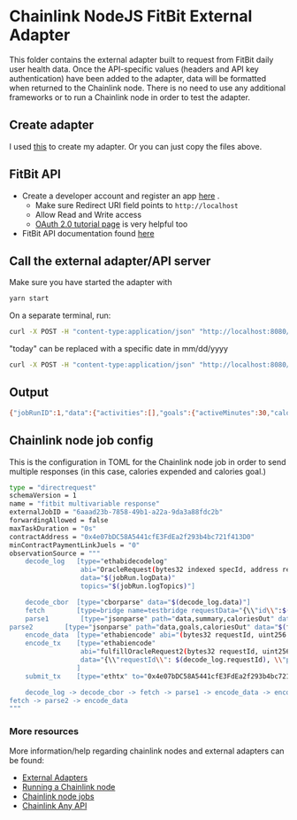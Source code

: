 # Chainlink NodeJS FitBit External Adapter

This folder contains the external adapter built to request from FitBit daily user health data. Once the API-specific values (headers and API key authentication) have been added to the adapter, data will be formatted when returned to the Chainlink node. There is no need to use any additional frameworks or to run a Chainlink node in order to test the adapter.

## Create adapter
I used [this](https://github.com/thodges-gh/CL-EA-NodeJS-Template "CL-EA-NodeJS-Template") to create my adapter. Or you can just copy the files above.

## FitBit API
- Create a developer account and register an app [here](https://dev.fitbit.com/login) .
  - Make sure Redirect URI field points to `http://localhost`
  - Allow Read and Write access
  - [OAuth 2.0 tutorial page](https://dev.fitbit.com/apps/oauthinteractivetutorialclientEncodedId=238VNJ&clientSecret=707495e811e6a3e100516d5eb53d224c&redirectUri=http://localhost&applicationType=PERSONAL) is very helpful too
- FitBit API documentation found [here](https://dev.fitbit.com/build/reference/web-api/)


## Call the external adapter/API server
Make sure you have started the adapter with
```bash
yarn start
```
On a separate terminal, run:

```bash
curl -X POST -H "content-type:application/json" "http://localhost:8080/" --data '{ "id": 0, "data": {"date":"today"} }'
```
"today" can be replaced with a specific date in mm/dd/yyyy
```bash
curl -X POST -H "content-type:application/json" "http://localhost:8080/" --data '{ "id": 0, "data": {"date":"mm/dd/yyyy"} }'
```
## Output
```bash
{"jobRunID":1,"data":{"activities":[],"goals":{"activeMinutes":30,"caloriesOut":2603,"distance":8.05,"floors":10,"steps":10000},"summary":{"activeScore":-1,"activityCalories":773,"caloriesBMR":1036,ut":1645,"distances":[{"activity":"total","distance":3.81},{"activity":"tracker","distance":3.81},{"activity":"loggedActivities","distance":0},{"activity":"veryActive","distance":0.35},{"activity":"Active","distance":0.23},{"activity":"lightlyActive","distance":3.23},{"activity":"sedentaryActive","distance":0}],"elevation":30.48,"fairlyActiveMinutes":8,"floors":10,"heartRateZones":[{"caloriesO1629,"max":99,"min":30,"minutes":661,"name":"Out of Range"},{"caloriesOut":132.16405,"max":138,"min":99,"minutes":24,"name":"Fat Burn"},{"caloriesOut":0,"max":168,"min":138,"minutes":0,"name":"CardiriesOut":0,"max":220,"min":168,"minutes":0,"name":"Peak"}],"lightlyActiveMinutes":187,"marginalCalories":413,"restingHeartRate":58,"sedentaryMinutes":476,"steps":5651,"veryActiveMinutes":7},"result":null,"statusCode":200}
```

## Chainlink node job config
This is the configuration in TOML for the Chainlink node job in order to send multiple responses (in this case, calories expended and calories goal.)

```bash
type = "directrequest"
schemaVersion = 1
name = "fitbit multivariable response"
externalJobID = "6aaad23b-7858-49b1-a22a-9da3a88fdc2b"
forwardingAllowed = false
maxTaskDuration = "0s"
contractAddress = "0x4e07bDC58A5441cfE3FdEa2f293b4bc721f413D0"
minContractPaymentLinkJuels = "0"
observationSource = """
    decode_log   [type="ethabidecodelog"
                  abi="OracleRequest(bytes32 indexed specId, address requester, bytes32 requestId, uint256 payment, address callbackAddr, bytes4 callbackFunctionId, uint256 cancelExpiration, uint256 dataVersion, bytes data)"
                  data="$(jobRun.logData)"
                  topics="$(jobRun.logTopics)"]

    decode_cbor  [type="cborparse" data="$(decode_log.data)"]
    fetch        [type=bridge name=testbridge requestData="{\\"id\\":$(jobSpec.externalJobID), \\"data\\":{\\"date\\":$(decode_cbor.date)}}"]
    parse1        [type="jsonparse" path="data,summary,caloriesOut" data="$(fetch)"]
parse2        [type="jsonparse" path="data,goals,caloriesOut" data="$(fetch)"]
    encode_data  [type="ethabiencode" abi="(bytes32 requestId, uint256 value, uint256 value2)" data="{ \\"requestId\\": $(decode_log.requestId), \\"value\\": $(parse1), \\"value2\\": $(parse2) }"]
    encode_tx    [type="ethabiencode"
                  abi="fulfillOracleRequest2(bytes32 requestId, uint256 payment, address callbackAddress, bytes4 callbackFunctionId, uint256 expiration, bytes calldata data)"
                  data="{\\"requestId\\": $(decode_log.requestId), \\"payment\\": $(decode_log.payment), \\"callbackAddress\\": $(decode_log.callbackAddr), \\"callbackFunctionId\\": $(decode_log.callbackFunctionId), \\"expiration\\": $(decode_log.cancelExpiration), \\"data\\": $(encode_data)}"
                 ]
    submit_tx    [type="ethtx" to="0x4e07bDC58A5441cfE3FdEa2f293b4bc721f413D0" data="$(encode_tx)"]

    decode_log -> decode_cbor -> fetch -> parse1 -> encode_data -> encode_tx -> submit_tx
fetch -> parse2 -> encode_data
"""
```
### More resources
More information/help regarding chainlink nodes and external adapters can be found:
- [External Adapters](https://docs.chain.link/chainlink-nodes/external-adapters/external-adapters)
- [Running a Chainlink node](https://docs.chain.link/chainlink-nodes/running-a-chainlink-node)
- [Chainlink node jobs](https://docs.chain.link/chainlink-nodes/fulfilling-requests)
- [Chainlink Any API](https://docs.chain.link/any-api/introduction)
